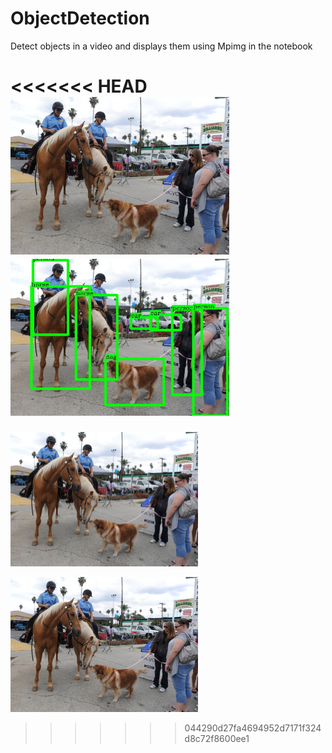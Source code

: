 # ObjectDetection
Detect objects in a video and displays them using Mpimg in the notebook

<<<<<<< HEAD
<img src="sample_img/sample_multiple_objects.jpg" width="350">
<img src="sample_img/savedImage.jpg" width="350">
=======

[<img src="sample_img/sample_multiple_objects.jpg" width=300>](aaa)

[<img src="sample_img/sample_multiple_objects.jpg" width=300>](bbb)
>>>>>>> 044290d27fa4694952d7171f324d8c72f8600ee1
